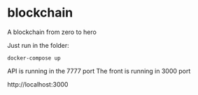 # blockchain
A blockchain from zero to hero

Just run in the folder:

`
docker-compose up
`

API is running in the 7777 port
The front is running in 3000 port

http://localhost:3000